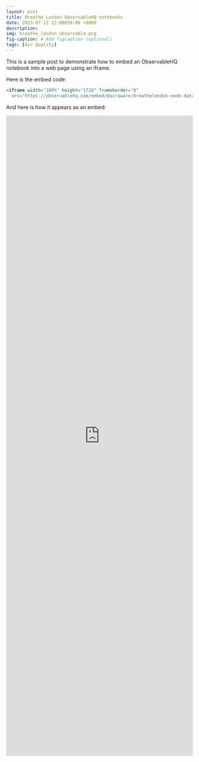 ```yaml
---
layout: post
title: Breathe London ObservableHQ notebooks
date: 2023-07-12 12:00050:00 +0000
description: 
img: breathe_london_observable.png 
fig-caption: # Add figcaption (optional)
tags: [Air Quality]
---
```


This is a sample post to demonstrate how to embed an ObservableHQ notebook into a web page using an iframe.

Here is the embed code:

```html
<iframe width="100%" height="1728" frameborder="0"
  src="https://observablehq.com/embed/@airaware/breathelondon-node-data@900?cells=viewof+nodeSearch%2Cviewof+selectedNode%2Cviewof+startDate%2Cviewof+endDate%2Ccharts"></iframe>
```

And here is how it appears as an embed:

<iframe width="100%" height="1728" frameborder="0"
  src="https://observablehq.com/embed/@airaware/breathelondon-node-data@900?cells=viewof+nodeSearch%2Cviewof+selectedNode%2Cviewof+startDate%2Cviewof+endDate%2Ccharts"></iframe>
